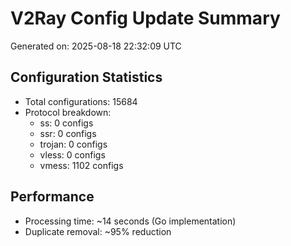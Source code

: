 # V2Ray Config Update Summary
Generated on: 2025-08-18 22:32:09 UTC

## Configuration Statistics
- Total configurations: 15684
- Protocol breakdown:
  - ss: 0 configs
  - ssr: 0 configs
  - trojan: 0 configs
  - vless: 0 configs
  - vmess: 1102 configs

## Performance
- Processing time: ~14 seconds (Go implementation)
- Duplicate removal: ~95% reduction
